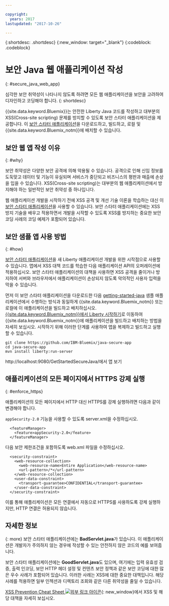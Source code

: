 ```yaml
---

copyright:
  years: 2017
lastupdated: "2017-10-26"

---
```


{:shortdesc: .shortdesc}
{:new_window: target="_blank"}
{:codeblock: .codeblock}

# 보안 Java 웹 애플리케이션 작성
{: #secure_java_web_app}

심각한 보안 취약성이 나타나지 않도록 하려면 모든 웹 애플리케이션을 보안을 고려하여 디자인하고 코딩해야 합니다.
{: shortdesc}

{{site.data.keyword.Bluemix}}는 안전한 Liberty Java 코드를 작성하고 대부분의 XSS(Cross-site scripting) 문제를 방지할 수 있도록 보안 스타터 애플리케이션을 제공합니다. 이 [보안 스타터 애플리케이션](https://github.com/IBM-Bluemix/java-secure-app)을 다운로드하고, 빌드하고, 로컬 및 {{site.data.keyword.Bluemix_notm}}에 배치할 수 있습니다.

## 보안 웹 앱 작성 이유
{: #why}

보안 취약성은 다양한 보안 공격에 의해 악용될 수 있습니다. 공격으로 인해 신임 정보를 도둑맞고 데이터 및 기능이 유실되며 서비스가 중단되고 비즈니스의 평판과 매출에 손상을 입을 수 있습니다. XSS(Cross-site scripting)는 대부분의 웹 애플리케이션에서 방지해야 하는 일반적인 보안 취약성 중 하나입니다.

웹 애플리케이션 개발을 시작하기 전에 XSS 공격 및 개선 기술 이론을 학습하는 대신 이 [보안 스타터 애플리케이션](https://github.com/IBM-Bluemix/java-secure-app)을 사용할 수 있습니다. 보안 스타터 애플리케이션에는 XSS 방지 기술을 배우고 적용하면서 개발을 시작할 수 있도록 XSS를 방지하는 중요한 보안 코딩 사례의 코딩 예제가 포함되어 있습니다.

## 보안 샘플 앱 사용 방법
{: #how}

[보안 스타터 애플리케이션](https://github.com/IBM-Bluemix/java-secure-app)을 새 Liberty 애플리케이션 개발을 위한 시작점으로 사용할 수 있습니다. 앱에서 XSS 대책 코드를 학습한 다음 애플리케이션 API의 오퍼레이션에 적용하십시오. 보안 스타터 애플리케이션의 대책을 사용하면 XSS 공격을 줄이거나 방지하여 서버와 브라우저에서 애플리케이션이 손상되지 않도록 악의적인 사용자 입력을 막을 수 있습니다.

먼저 이 보안 스타터 애플리케이션을 다운로드한 다음 [getting-started-java](https://github.com/IBM-Bluemix/get-started-java) 샘플 애플리케이션에서 수행하는 방식과 동일하게 {{site.data.keyword.Bluemix_notm}} 또는 로컬에 이 애플리케이션을 빌드하고 배치하십시오. [{{site.data.keyword.Bluemix_notm}}에서 Liberty 시작하기](getting-started.html)로 이동하여 {{site.data.keyword.Bluemix_notm}}에 애플리케이션을 빌드하고 배치하는 방법을 자세히 보십시오. 시작하기 위해 이러한 단계를 사용하여 앱을 복제하고 빌드하고 실행할 수 있습니다.

```
git clone https://github.com/IBM-Bluemix/java-secure-app
cd java-secure-app
mvn install liberty:run-server
```
http://localhost:9080/GetStartedSecureJava/에서 앱 보기

## 애플리케이션의 모든 페이지에서 HTTPS 강제 실행
{: #enforce_https}

애플리케이션의 모든 페이지에서 HTTP 대신 HTTPS를 강제 실행하려면 다음과 같이 변경해야 합니다.

`appSecurity-2.0` 기능을 사용할 수 있도록 server.xml을 수정하십시오.

```
  <featureManager>
    <feature>appSecurity-2.0</feature>
  </featureManager>
```

다음 보안 제한조건을 포함하도록 web.xml 파일을 수정하십시오.

```
  <security-constraint>
    <web-resource-collection>
      <web-resource-name>Entire Application</web-resource-name>
      <url-pattern>/*</url-pattern>
    </web-resource-collection>
    <user-data-constraint>
      <transport-guarantee>CONFIDENTIAL</transport-guarantee>
    </user-data-constraint>
  </security-constraint>
```

이를 통해 애플리케이션은 모든 연결에서 자동으로 HTTPS를 사용하도록 강제 실행하지만, HTTP 연결은 허용되지 않습니다.

## 자세한 정보
{: more}
보안 스타터 애플리케이션에는 **BadServlet.java**가 있습니다. 이 애플리케이션은 개발자가 주의하지 않는 경우에 작성할 수 있는 안전하지 않은 코드의 예를 보여줍니다.

보안 스타터 애플리케이션에는 **GoodServlet.java**도 있으며, 여기에는 입력 유효성 검증, 출력 인코딩, 보안 HTTP 헤더 설정 및 컨텐츠 보안 정책과 같은 보안 코딩에 대한 많은 우수 사례가 포함되어 있습니다. 이러한 사례는 XSS에 대한 중요한 대책입니다. 해당 사례를 적용하면 일부 인젝션과 디렉토리 조회와 같은 다른 취약성을 줄일 수 있습니다.

[XSS Prevention Cheat Sheet ![외부 링크 아이콘](../../icons/launch-glyph.svg "외부 링크 아이콘")](https://www.owasp.org/index.php/XSS){: new_window}에서 XSS 및 해당 대책을 자세히 보십시오.
